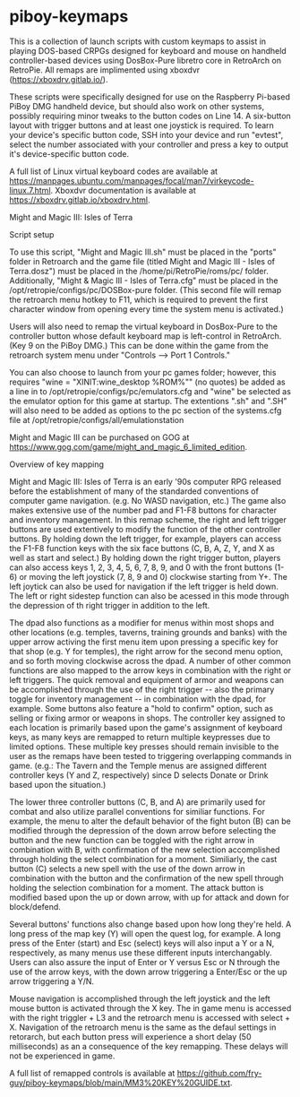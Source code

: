 # piboy-keymaps

This is a collection of launch scripts with custom keymaps to assist in playing DOS-based CRPGs designed for keyboard and mouse on handheld controller-based devices using DosBox-Pure libretro core in RetroArch on RetroPie. All remaps are implimented using xboxdvr (https://xboxdrv.gitlab.io/).

These scripts were specifically designed for use on the Raspberry Pi-based PiBoy DMG handheld device, but should also work on other systems, possibly requiring minor tweaks to the button codes on Line 14. A six-button layout with trigger buttons and at least one joystick is required. To learn your device's specific button code, SSH into your device and run "evtest", select the number associated with your controller and press a key to output it's device-specific button code.

A full list of Linux virtual keyboard codes are available at https://manpages.ubuntu.com/manpages/focal/man7/virkeycode-linux.7.html. Xboxdvr documentation is available at https://xboxdrv.gitlab.io/xboxdrv.html.

Might and Magic III: Isles of Terra

Script setup

To use this script, "Might and Magic III.sh" must be placed in the "ports" folder in Retroarch and the game file (titled Might and Magic III - Isles of Terra.dosz") must be placed in the /home/pi/RetroPie/roms/pc/ folder. Additionally, "Might & Magic III - Isles of Terra.cfg" must be placed in the /opt/retropie/configs/pc/DOSBox-pure folder. (This second file will remap the retroarch menu hotkey to F11, which is required to prevent the first character window from opening every time the system menu is activated.) 

Users will also need to remap the virtual keyboard in DosBox-Pure to the controller button whose default keyboard map is left-control in RetroArch. (Key 9 on the PiBoy DMG.) This can be done within the game from the retroarch system menu under "Controls --> Port 1 Controls." 

You can also choose to launch from your pc games folder; however, this requires "wine = "XINIT:wine_desktop %ROM%"" (no quotes) be added as a line in to /opt/retropie/configs/pc/emulators.cfg and "wine" be selected as the emulator option for this game at startup. The extentions ".sh" and ".SH" will also need to be added as options to the pc section of the systems.cfg file at /opt/retropie/configs/all/emulationstation

Might and Magic III can be purchased on GOG at https://www.gog.com/game/might_and_magic_6_limited_edition.

Overview of key mapping

Might and Magic III: Isles of Terra is an early '90s computer RPG released before the establishment of many of the standarded conventions of computer game navigation. (e.g. No WASD navigation, etc.) The game also makes extensive use of the number pad and F1-F8 buttons for character and inventory management. In this remap scheme, the right and left trigger buttons are used extentively to modify the function of the other controller buttons. By holding down the left trigger, for example, players can access the F1-F8 function keys with the six face buttons (C, B, A, Z, Y, and X as well as start and select.) By holding down the right trigger button, players can also access keys 1, 2, 3, 4, 5, 6, 7, 8, 9, and 0 with the front buttons (1-6) or moving the left joystick (7, 8, 9 and 0) clockwise starting from Y+. The left joytick can also be used for navigation if the left trigger is held down. The left or right sidestep function can also be acessed in this mode through the depression of th right trigger in addition to the left.

The dpad also functions as a modifier for menus within most shops and other locations (e.g. temples, taverns, training grounds and banks) with the upper arrow activing the first menu item upon pressing a specific key for that shop (e.g. Y for temples), the right arrow for the second menu option, and so forth moving clockwise across the dpad. A number of other common functions are also mapped to the arrow keys in combination with the right or left triggers. The quick removal and equipment of armor and weapons can be accomplished through the use of the right trigger -- also the primary toggle for inventory management -- in combination with the dpad, for example. Some buttons also feature a "hold to confirm" option, such as selling or fixing armor or weapons in shops. The controller key assigned to each location is primarily based upon the game's assignment of keyboard keys, as many keys are remapped to return multiple keypresses due to limited options. These multiple key presses should remain invisible to the user as the remaps have been tested to triggering overlapping commands in game. (e.g.: The Tavern and the Temple menus are assigned different controller keys (Y and Z, respectively) since D selects Donate or Drink based upon the situation.)

The lower three controller buttons (C, B, and A) are primarily used for combat and also utilize parallel conventions for similiar functions. For example, the menu to alter the default behavior of the fight buton (B) can be modified through the depression of the down arrow before selecting the button and the new function can be toggled with the right arrow in combination with B, with confirmation of the new selection accomplished through holding the select combination for a moment. Similiarly, the cast button (C) selects a new spell with the use of the down arrow in combination with the button and the confirmation of the new spell through holding the selection combination for a moment. The attack button is modified based upon the up or down arrow, with up for attack and down for block/defend.

Several buttons' functions also change based upon how long they're held. A long press of the map key (Y) will open the quest log, for example. A long press of the Enter (start) and Esc (select) keys will also input a Y or a N, respectively, as many menus use these different inputs interchangably. Users can also assure the input of Enter or Y versus Esc or N through the use of the arrow keys, with the down arrow triggering a Enter/Esc or the up arrow triggering a Y/N.

Mouse navigation is accomplished through the left joystick and the left mouse button is activated through the X key. The in game menu is accessed with the right triggler + L3 and the retroarch menu is accessed with select + X. Navigation of the retroarch menu is the same as the defaul settings in retorarch, but each button press will experience a short delay (50 milliseconds) as an a consequence of the key remapping. These delays will not be experienced in game.

A full list of remapped controls is available at https://github.com/fry-guy/piboy-keymaps/blob/main/MM3%20KEY%20GUIDE.txt.
